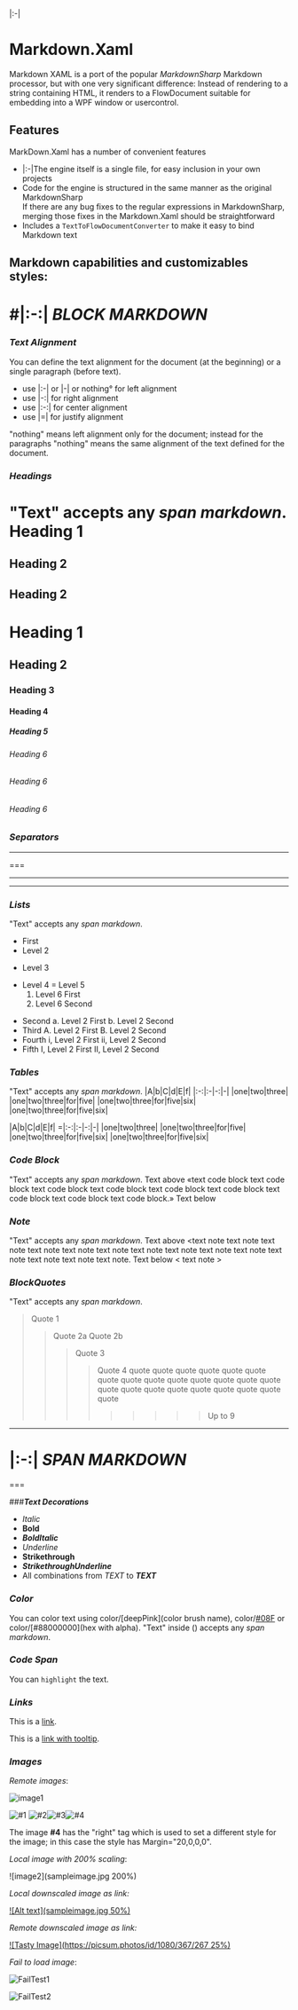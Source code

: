 ﻿|:-|
# Markdown.Xaml #

Markdown XAML is a port of the popular *MarkdownSharp* Markdown processor, but 
with one very significant difference: Instead of rendering to a string 
containing HTML, it renders to a FlowDocument suitable for embedding into a 
WPF window or usercontrol.

## Features ##

MarkDown.Xaml has a number of convenient features

* |:-|The engine itself is a single file, for easy inclusion in your own projects
* Code for the engine is structured in the same manner as the original MarkdownSharp  
If there are any bug fixes to the regular expressions in MarkdownSharp, merging those fixes in the Markdown.Xaml should be straightforward
* Includes a `TextToFlowDocumentConverter` to make it easy to bind Markdown text

## Markdown capabilities and customizables styles: ##

#|:-:| ***_BLOCK MARKDOWN_***
 ===



### ***_Text Alignment_***
You can define the text alignment for the document (at the beginning) or a single paragraph (before text).

+ use |:-| or |-| or nothing° for left alignment
+ use |-:| for right alignment
+ use |:-:| for center alignment
+ use |=| for justify alignment

"nothing" means left alignment only for the document; instead for the paragraphs "nothing" means the same alignment of the text defined for the document.



### ***_Headings_***
"Text" accepts any _span markdown_.
Heading 1
=
Heading 2
-
Heading 2
-----------
# Heading 1
## Heading 2
### Heading 3
#### Heading 4
##### Heading 5
###### Heading 6
###### Heading 6 #######
###### Heading 6



### ***_Separators_***
 ---
 ===
 ***
 ___



### ***_Lists_***
"Text" accepts any _span markdown_.

* First
 * Level 2
  + Level 3
   - Level 4
    = Level 5
     1. Level 6 First
     2. Level 6 Second
* Second
 a. Level 2 First
 b. Level 2 Second
* Third
 A. Level 2 First
 B. Level 2 Second
* Fourth
 i, Level 2 First
 ii, Level 2 Second
* Fifth
 I, Level 2 First
 II, Level 2 Second



### ***_Tables_***
"Text" accepts any _span markdown_.
|A|b|C|d|E|f|
|:-:|:-|-:|-|
|one|two|three|
|one|two|three|for|five|
|one|two|three|for|five|six|
|one|two|three|for|five|six|

|A|b|C|d|E|f|
=|:-:|:-|-:|-|
|one|two|three|
|one|two|three|for|five|
|one|two|three|for|five|six|
|one|two|three|for|five|six|



### ***_Code Block_***
"Text" accepts any _span markdown_.
Text above
«text code block text code block text code block text code block text code block text code block text code block text code block text code block.»
Text below



### ***_Note_***
"Text" accepts any _span markdown_.
Text above
<text note text note text note text note text note text note text note text note text note text note text note text note text note text note.
Text below
< text note >



### ***_BlockQuotes_***
"Text" accepts any _span markdown_.
>Quote 1
>>Quote 2a
>>Quote 2b
>>> Quote 3
>>>>Quote 4 quote quote quote quote quote quote quote quote quote quote quote quote quote quote quote quote quote quote quote quote quote quote quote
>>>>>>>>> Up to 9

 ___

# |:-:| ***_SPAN MARKDOWN_***
 ===

###***_Text Decorations_***
+ *Italic*
+ **Bold**
+ ***BoldItalic***
+ _Underline_
+ __Strikethrough__
+ ___StrikethroughUnderline___
+ All combinations from *_TEXT_* to ***___TEXT___***



### ***_Color_***
You can color text using color/[deepPink](color brush name), color/[#08F](hex) or color/[#88000000](hex with alpha).
"Text" inside () accepts any _span markdown_.



### ***_Code Span_***
You can `highlight` the text.



### ***_Links_***
This is a [link](https://www.google.com).

This is a [link with tooltip](https://www.google.com "Google").



### ***_Images_***
_Remote images_: 

![image1](http://placehold.it/350x150)

![#1](http://placehold.it/100x150/0000FF) ![#2](http://placehold.it/100x150/00FFFF)![#3](http://placehold.it/100x150/0000FF)![#4](http://placehold.it/100x150/00FFFF "right")

The image **#4** has the "right" tag which is used to set a different style for the image; in this case the style has Margin="20,0,0,0".

_Local image with 200% scaling_: 

![image2](sampleimage.jpg 200%)

_Local downscaled image as link:_

[![Alt text](sampleimage.jpg 50%)](http://example.net/)

_Remote downscaled image as link:_

[![Tasty Image](https://picsum.photos/id/1080/367/267 25%)](Fragola)

_Fail to load image_: 

![FailTest1]()

![FailTest2](ttp://placehold.it/100x150/0000FF)
